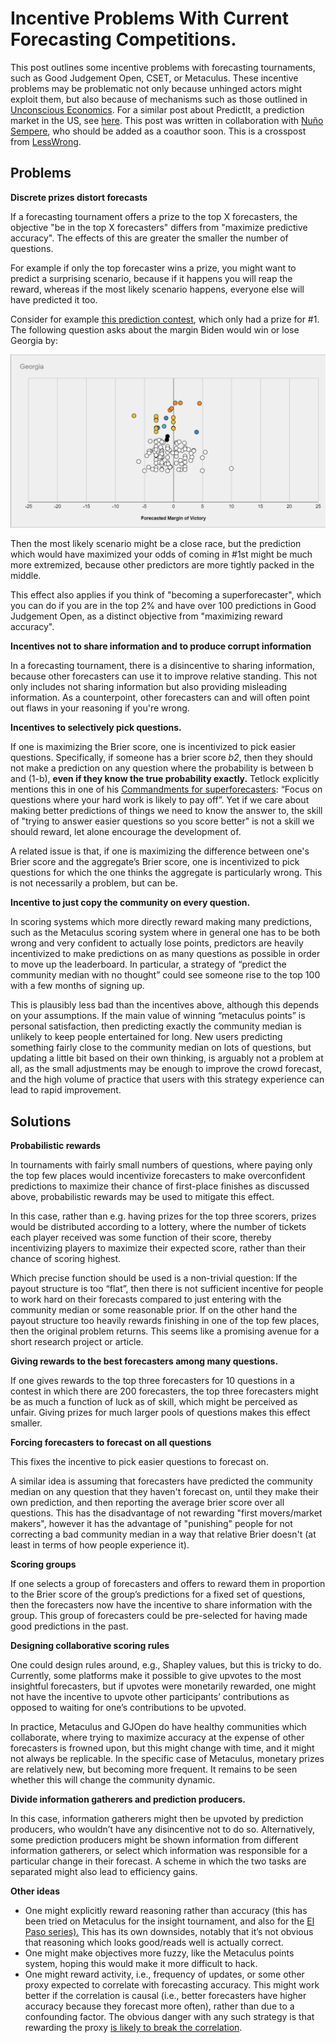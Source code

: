 Incentive Problems With Current Forecasting Competitions.
==============

This post outlines some incentive problems with forecasting tournaments, such as Good Judgement Open, CSET, or Metaculus. These incentive problems may be problematic not only because unhinged actors might exploit them, but also because of mechanisms such as those outlined in [Unconscious Economics](https://www.lesswrong.com/posts/PrCmeuBPC4XLDQz8C/unconscious-economics). For a similar post about PredictIt, a prediction market in the US, see [here](https://www.lesswrong.com/posts/c3iQryHA4tnAvPZEv/limits-of-current-us-prediction-markets-predictit-case-study). This post was written in collaboration with [Nuño Sempere](https://forum.effectivealtruism.org/users/nunosempere), who should be added as a coauthor soon. This is a crosspost from [LessWrong](https://www.lesswrong.com/posts/tyNrj2wwHSnb4tiMk/incentive-problems-with-current-forecasting-competitions).

## Problems

**Discrete prizes distort forecasts**

If a forecasting tournament offers a prize to the top X forecasters, the objective "be in the top X forecasters" differs from "maximize predictive accuracy". The effects of this are greater the smaller the number of questions.

For example if only the top forecaster wins a prize, you might want to predict a surprising scenario, because if it happens you will reap the reward, whereas if the most likely scenario happens, everyone else will have predicted it too.

Consider for example [this prediction contest](https://predictingpolitics.com/2020/08/02/the-predictions-are-in/), which only had a prize for #1. The following question asks about the margin Biden would win or lose Georgia by:

![](.images/f736a63590b98d329a456b5ff1cc055da86d416c.png)

Then the most likely scenario might be a close race, but the prediction which would have maximized your odds of coming in #1st might be much more extremized, because other predictors are more tightly packed in the middle.

This effect also applies if you think of "becoming a superforecaster", which you can do if you are in the top 2% and have over 100 predictions in Good Judgement Open, as a distinct objective from "maximizing reward accuracy".

**Incentives not to share information and to produce corrupt information**

In a forecasting tournament, there is a disincentive to sharing information, because other forecasters can use it to improve relative standing. This not only includes not sharing information but also providing misleading information. As a counterpoint, other forecasters can and will often point out flaws in your reasoning if you're wrong. 

**Incentives to selectively pick questions.**

If one is maximizing the Brier score, one is incentivized to pick easier questions. Specifically, if someone has a brier score _b2_, then they should not make a prediction on any question where the probability is between b and (1-b), **even if they know the true probability exactly.** Tetlock explicitly mentions this in one of his [Commandments for superforecasters](https://fs.blog/2015/12/ten-commandments-for-superforecasters/): “Focus on questions where your hard work is likely to pay off”. Yet if we care about making better predictions of things we need to know the answer to, the skill of "trying to answer easier questions so you score better" is not a skill we should reward, let alone encourage the development of.

A related issue is that, if one is maximizing the difference between one's Brier score and the aggregate’s Brier score, one is incentivized to pick questions for which the one thinks the aggregate is particularly wrong. This is not necessarily a problem, but can be. 

**Incentive to just copy the community on every question.**

In scoring systems which more directly reward making many predictions, such as the Metaculus scoring system where in general one has to be both wrong and very confident to actually lose points, predictors are heavily incentivized to make predictions on as many questions as possible in order to move up the leaderboard. In particular, a strategy of “predict the community median with no thought” could see someone rise to the top 100 with a few months of signing up.

This is plausibly less bad than the incentives above, although this depends on your assumptions. If the main value of winning “metaculus points” is personal satisfaction, then predicting exactly the community median is unlikely to keep people entertained for long. New users predicting something fairly close to the community median on lots of questions, but updating a little bit based on their own thinking, is arguably not a problem at all, as the small adjustments may be enough to improve the crowd forecast, and the high volume of practice that users with this strategy experience can lead to rapid improvement.

## Solutions

**Probabilistic rewards**

In tournaments with fairly small numbers of questions, where paying only the top few places would incentivize forecasters to make overconfident predictions to maximize their chance of first-place finishes as discussed above, probabilistic rewards may be used to mitigate this effect. 

In this case, rather than e.g. having prizes for the top three scorers, prizes would be distributed according to a lottery, where the number of tickets each player received was some function of their score, thereby incentivizing players to maximize their expected score, rather than their chance of scoring highest. 

Which precise function should be used is a non-trivial question: If the payout structure is too “flat”, then there is not sufficient incentive for people to work hard on their forecasts compared to just entering with the community median or some reasonable prior. If on the other hand the payout structure too heavily rewards finishing in one of the top few places, then the original problem returns. This seems like a promising avenue for a short research project or article.

**Giving rewards to the best forecasters among many questions.**

If one gives rewards to the top three forecasters for 10 questions in a contest in which there are 200 forecasters, the top three forecasters might be as much a function of luck as of skill, which might be perceived as unfair. Giving prizes for much larger pools of questions makes this effect smaller. 

**Forcing forecasters to forecast on all questions**

This fixes the incentive to pick easier questions to forecast on. 

A similar idea is assuming that forecasters have predicted the community median on any question that they haven't forecast on, until they make their own prediction, and then reporting the average brier score over all questions. This has the disadvantage of not rewarding "first movers/market makers", however it has the advantage of "punishing" people for not correcting a bad community median in a way that relative Brier doesn't (at least in terms of how people experience it).

**Scoring groups**

If one selects a group of forecasters and offers to reward them in proportion to the Brier score of the group’s predictions for a fixed set of questions, then the forecasters now have the incentive to share information with the group. This group of forecasters could be pre-selected for having made good predictions in the past. 

**Designing collaborative scoring rules**

One could design rules around, e.g., Shapley values, but this is tricky to do. Currently, some platforms make it possible to give upvotes to the most insightful forecasters, but if upvotes were monetarily rewarded, one might not have the incentive to upvote other participants’ contributions as opposed to waiting for one’s contributions to be upvoted. 

In practice, Metaculus and GJOpen do have healthy communities which collaborate, where trying to maximize accuracy at the expense of other forecasters is frowned upon, but this might change with time, and it might not always be replicable. In the specific case of Metaculus, monetary prizes are relatively new, but becoming more frequent. It remains to be seen whether this will change the community dynamic.

**Divide information gatherers and prediction producers.**

In this case, information gatherers might then be upvoted by prediction producers, who wouldn’t have any disincentive not to do so. Alternatively, some prediction producers might be shown information from different information gatherers, or select which information was responsible for a particular change in their forecast. A scheme in which the two tasks are separated might also lead to efficiency gains.

**Other ideas**

*   One might explicitly reward reasoning rather than accuracy (this has been tried on Metaculus for the insight tournament, and also for the [El Paso series).](https://pandemic.metaculus.com/contests/?selected=el-paso) This has its own downsides, notably that it’s not obvious that reasoning which looks good/reads well is actually correct.
*   One might make objectives more fuzzy, like the Metaculus points system, hoping this would make it more difficult to hack.
*   One might reward activity, i.e., frequency of updates, or some other proxy expected to correlate with forecasting accuracy. This might work better if the correlation is causal (i.e., better forecasters have higher accuracy because they forecast more often), rather than due to a confounding factor. The obvious danger with any such strategy is that rewarding the proxy [is likely to break the correlation](https://www.lesswrong.com/posts/YtvZxRpZjcFNwJecS/the-importance-of-goodhart-s-law#:~:text=Goodhart's%20law%20states%20that%20once,to%20the%20Bank%20of%20England.).
